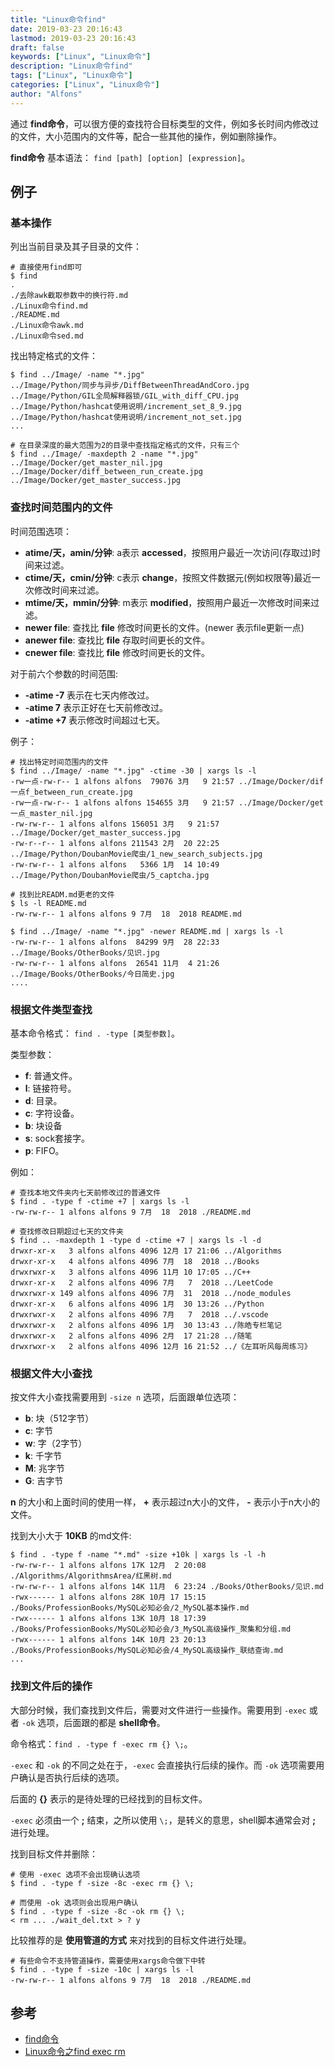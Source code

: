 ```yaml
---
title: "Linux命令find"
date: 2019-03-23 20:16:43
lastmod: 2019-03-23 20:16:43
draft: false
keywords: ["Linux", "Linux命令"]
description: "Linux命令find"
tags: ["Linux", "Linux命令"]
categories: ["Linux", "Linux命令"]
author: "Alfons"
---
```


通过 **find命令**，可以很方便的查找符合目标类型的文件，例如多长时间内修改过的文件，大小范围内的文件等，配合一些其他的操作，例如删除操作。

**find命令** 基本语法： `find [path] [option] [expression]`。

<!--more-->

## 例子

### 基本操作

列出当前目录及其子目录的文件：

```shell
# 直接使用find即可
$ find
.
./去除awk截取参数中的换行符.md
./Linux命令find.md
./README.md
./Linux命令awk.md
./Linux命令sed.md
```

找出特定格式的文件：

```shell
$ find ../Image/ -name "*.jpg"
../Image/Python/同步与异步/DiffBetweenThreadAndCoro.jpg
../Image/Python/GIL全局解释器锁/GIL_with_diff_CPU.jpg
../Image/Python/hashcat使用说明/increment_set_8_9.jpg
../Image/Python/hashcat使用说明/increment_not_set.jpg
...

# 在目录深度的最大范围为2的目录中查找指定格式的文件，只有三个
$ find ../Image/ -maxdepth 2 -name "*.jpg" 
../Image/Docker/get_master_nil.jpg
../Image/Docker/diff_between_run_create.jpg
../Image/Docker/get_master_success.jpg
```

### 查找时间范围内的文件

时间范围选项：

- **atime/天，amin/分钟**: a表示 **accessed**，按照用户最近一次访问(存取过)时间来过滤。
- **ctime/天，cmin/分钟**: c表示 **change**，按照文件数据元(例如权限等)最近一次修改时间来过滤。
- **mtime/天，mmin/分钟**: m表示 **modified**，按照用户最近一次修改时间来过滤。
- **newer file**: 查找比 **file** 修改时间更长的文件。(newer 表示file更新一点)
- **anewer file**: 查找比 **file** 存取时间更长的文件。
- **cnewer file**: 查找比 **file** 修改时间更长的文件。

对于前六个参数的时间范围:

- **-atime -7** 表示在七天内修改过。
- **-atime 7** 表示正好在七天前修改过。
- **-atime +7** 表示修改时间超过七天。

例子：

```shell
# 找出特定时间范围内的文件
$ find ../Image/ -name "*.jpg" -ctime -30 | xargs ls -l
-rw一点-rw-r-- 1 alfons alfons  79076 3月   9 21:57 ../Image/Docker/dif一点f_between_run_create.jpg
-rw一点-rw-r-- 1 alfons alfons 154655 3月   9 21:57 ../Image/Docker/get一点_master_nil.jpg
-rw-rw-r-- 1 alfons alfons 156051 3月   9 21:57 ../Image/Docker/get_master_success.jpg
-rw-r--r-- 1 alfons alfons 211543 2月  20 22:25 ../Image/Python/DoubanMovie爬虫/1_new_search_subjects.jpg
-rw-rw-r-- 1 alfons alfons   5366 1月  14 10:49 ../Image/Python/DoubanMovie爬虫/5_captcha.jpg

# 找到比READM.md更老的文件
$ ls -l README.md 
-rw-rw-r-- 1 alfons alfons 9 7月  18  2018 README.md

$ find ../Image/ -name "*.jpg" -newer README.md | xargs ls -l
-rw-rw-r-- 1 alfons alfons  84299 9月  28 22:33 ../Image/Books/OtherBooks/见识.jpg
-rw-rw-r-- 1 alfons alfons  26541 11月  4 21:26 ../Image/Books/OtherBooks/今日简史.jpg
....
```

### 根据文件类型查找

基本命令格式： `find . -type [类型参数]`。

类型参数：

- **f**: 普通文件。
- **l**: 链接符号。
- **d**: 目录。
- **c**: 字符设备。
- **b**: 块设备
- **s**: sock套接字。
- **p**: FIFO。

例如：

```shell
# 查找本地文件夹内七天前修改过的普通文件
$ find . -type f -ctime +7 | xargs ls -l
-rw-rw-r-- 1 alfons alfons 9 7月  18  2018 ./README.md

# 查找修改日期超过七天的文件夹
$ find .. -maxdepth 1 -type d -ctime +7 | xargs ls -l -d
drwxr-xr-x   3 alfons alfons 4096 12月 17 21:06 ../Algorithms
drwxr-xr-x   4 alfons alfons 4096 7月  18  2018 ../Books
drwxrwxr-x   3 alfons alfons 4096 11月 10 17:05 ../C++
drwxr-xr-x   2 alfons alfons 4096 7月   7  2018 ../LeetCode
drwxrwxr-x 149 alfons alfons 4096 7月  31  2018 ../node_modules
drwxr-xr-x   6 alfons alfons 4096 1月  30 13:26 ../Python
drwxrwxr-x   2 alfons alfons 4096 7月   7  2018 ../.vscode
drwxrwxr-x   2 alfons alfons 4096 1月  30 13:43 ../陈皓专栏笔记
drwxrwxr-x   2 alfons alfons 4096 2月  17 21:28 ../随笔
drwxrwxr-x   2 alfons alfons 4096 12月 16 21:52 ../《左耳听风每周练习》
```

### 根据文件大小查找

按文件大小查找需要用到 `-size n` 选项，后面跟单位选项：

- **b**: 块（512字节）
- **c**: 字节
- **w**: 字（2字节）
- **k**: 千字节
- **M**: 兆字节
- **G**: 吉字节

**n** 的大小和上面时间的使用一样， **+** 表示超过n大小的文件， **-** 表示小于n大小的文件。

找到大小大于 **10KB** 的md文件:

```shell
$ find . -type f -name "*.md" -size +10k | xargs ls -l -h
-rw-rw-r-- 1 alfons alfons 17K 12月  2 20:08 ./Algorithms/AlgorithmsArea/红黑树.md
-rw-rw-r-- 1 alfons alfons 14K 11月  6 23:24 ./Books/OtherBooks/见识.md
-rwx------ 1 alfons alfons 28K 10月 17 15:15 ./Books/ProfessionBooks/MySQL必知必会/2_MySQL基本操作.md
-rwx------ 1 alfons alfons 13K 10月 18 17:39 ./Books/ProfessionBooks/MySQL必知必会/3_MySQL高级操作_聚集和分组.md
-rwx------ 1 alfons alfons 14K 10月 23 20:13 ./Books/ProfessionBooks/MySQL必知必会/4_MySQL高级操作_联结查询.md
...
```

### 找到文件后的操作

大部分时候，我们查找到文件后，需要对文件进行一些操作。需要用到 `-exec` 或者 `-ok` 选项，后面跟的都是 **shell命令**。

命令格式：`find . -type f -exec rm {} \;`。

`-exec` 和 `-ok` 的不同之处在于，`-exec` 会直接执行后续的操作。而 `-ok` 选项需要用户确认是否执行后续的选项。

后面的 **{}** 表示的是待处理的已经找到的目标文件。

`-exec` 必须由一个 **;** 结束，之所以使用 `\;`，是转义的意思，shell脚本通常会对 **;** 进行处理。

找到目标文件并删除：

```shell
# 使用 -exec 选项不会出现确认选项
$ find . -type f -size -8c -exec rm {} \;

# 而使用 -ok 选项则会出现用户确认
$ find . -type f -size -8c -ok rm {} \;
< rm ... ./wait_del.txt > ? y
```

比较推荐的是 **使用管道的方式** 来对找到的目标文件进行处理。

```shell
# 有些命令不支持管道操作，需要使用xargs命令做下中转
$ find . -type f -size -10c | xargs ls -l
-rw-rw-r-- 1 alfons alfons 9 7月  18  2018 ./README.md
```

## 参考

- [find命令](http://man.linuxde.net/find)
- [Linux命令之find exec rm](https://blog.csdn.net/u011334621/article/details/38063143)